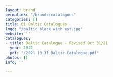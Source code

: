 ```yaml
---
layout: brand
permalink: "/brands/catalogues"
categories: []
title: 01 Baltic Catalogues
logo: "/baltic black with est.jpg"
website: ''
catalogues:
- title: Baltic Catalogue - Revised Oct 31/21
  year: 2021
  pdf: "/2021.10.31 Baltic Catalogue.pdf"
photos: []
info: ''

---
```


